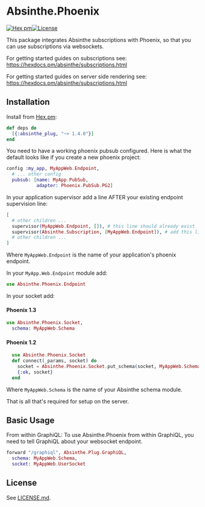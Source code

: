 # Absinthe.Phoenix

[![Hex pm](http://img.shields.io/hexpm/v/absinthe_phoenix.svg?style=flat)](https://hex.pm/packages/absinthe_phoenix)[![License](https://img.shields.io/badge/License-MIT-blue.svg)](https://opensource.org/licenses/MIT)

This package integrates Absinthe subscriptions with Phoenix, so that you can use subscriptions via websockets.

For getting started guides on subscriptions see: https://hexdocs.pm/absinthe/subscriptions.html

For getting started guides on server side rendering see: https://hexdocs.pm/absinthe/subscriptions.html

## Installation

Install from [Hex.pm](https://hex.pm/packages/absinthe_plug):

```elixir
def deps do
  [{:absinthe_plug, "~> 1.4.0"}]
end
```

You need to have a working phoenix pubsub configured. Here is what the default looks like if you create a new phoenix project:

```elixir
config :my_app, MyAppWeb.Endpoint,
  # ... other config
  pubsub: [name: MyApp.PubSub,
           adapter: Phoenix.PubSub.PG2]
```

In your application supervisor add a line AFTER your existing endpoint supervision
line:

```elixir
[
  # other children ...
  supervisor(MyAppWeb.Endpoint, []), # this line should already exist
  supervisor(Absinthe.Subscription, [MyAppWeb.Endpoint]), # add this line
  # other children ...
]
```

Where `MyAppWeb.Endpoint` is the name of your application's phoenix endpoint.

In your `MyApp.Web.Endpoint` module add:
```elixir
use Absinthe.Phoenix.Endpoint
```

In your socket add:

#### Phoenix 1.3
```elixir
use Absinthe.Phoenix.Socket,
  schema: MyAppWeb.Schema
```

#### Phoenix 1.2

```elixir
  use Absinthe.Phoenix.Socket
  def connect(_params, socket) do
    socket = Absinthe.Phoenix.Socket.put_schema(socket, MyAppWeb.Schema)
    {:ok, socket}
  end
```

Where `MyAppWeb.Schema` is the name of your Absinthe schema module.

That is all that's required for setup on the server.

## Basic Usage

From within GraphiQL:
To use Absinthe.Phoenix from within GraphiQL, you need to tell GraphiQL about your websocket endpoint.

```elixir
forward "/graphiql", Absinthe.Plug.GraphiQL,
  schema: MyAppWeb.Schema,
  socket: MyAppWeb.UserSocket
```


## License

See [LICENSE.md](./LICENSE.md).
